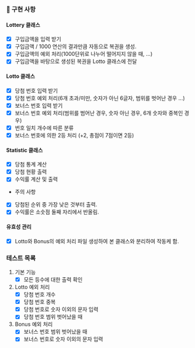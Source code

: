 ### 🧱 구현 사항

#### Lottery 클래스

- [x] 구입금액을 입력 받기
- [x] 구입금액 / 1000 연산의 결과만큼 자동으로 복권을 생성.
- [x] 구입금액의 예외 처리(1000단위로 나누어 떨어지지 않을 때, ...)
- [x] 구입금액을 바탕으로 생성된 복권을 Lotto 클래스에 전달

#### Lotto 클래스

- [x] 당첨 번호 입력 받기
- [x] 당첨 번호 예외 처리(6개 초과/미만, 숫자가 아닌 6글자, 범위를 벗어난 경우 ...)
- [x] 보너스 번호 입력 받기
- [x] 보너스 번호 예외 처리(범위를 범어난 경우, 숫자 아닌 경우, 6개 숫자와 중복인 경우)
- [x] 번호 일치 개수에 따른 분류
- [x] 보너스 번호에 의한 2등 처리 (+2, 총점이 7점이면 2등)

#### Statistic 클래스

- [x] 당첨 통계 계산
- [x] 당첨 현황 출력
- [x] 수익률 계산 및 출력
- 주의 사항
- [x] 당첨된 순위 중 가장 낮은 것부터 출력.
- [x] 수익률은 소숫점 둘째 자리에서 반올림.

#### 유효성 관리

- [x] Lotto와 Bonus의 예외 처리 파일 생성하여 본 클래스와 분리하여 작동케 함.

### 테스트 목록

1. 기본 기능
   - [x] 모든 등수에 대한 출력 확인
2. Lotto 예외 처리
   - [x] 당첨 번호 개수
   - [x] 당첨 번호 중복
   - [x] 당첨 번호로 숫자 이외의 문자 입력
   - [x] 당첨 번호 범위 벗어났을 때
3. Bonus 예외 처리
   - [x] 보너스 번호 범위 벗어났을 때
   - [x] 보너스 번호로 숫자 이외의 문자 입력
